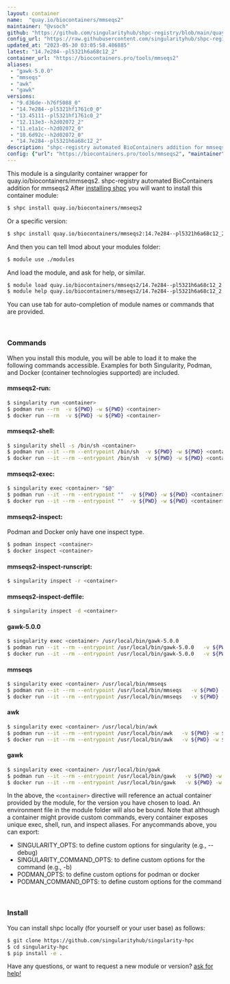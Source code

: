 ```yaml
---
layout: container
name:  "quay.io/biocontainers/mmseqs2"
maintainer: "@vsoch"
github: "https://github.com/singularityhub/shpc-registry/blob/main/quay.io/biocontainers/mmseqs2/container.yaml"
config_url: "https://raw.githubusercontent.com/singularityhub/shpc-registry/main/quay.io/biocontainers/mmseqs2/container.yaml"
updated_at: "2023-05-30 03:05:58.486885"
latest: "14.7e284--pl5321h6a68c12_2"
container_url: "https://biocontainers.pro/tools/mmseqs2"
aliases:
 - "gawk-5.0.0"
 - "mmseqs"
 - "awk"
 - "gawk"
versions:
 - "9.d36de--h76f5088_0"
 - "14.7e284--pl5321hf1761c0_0"
 - "13.45111--pl5321hf1761c0_2"
 - "12.113e3--h2d02072_2"
 - "11.e1a1c--h2d02072_0"
 - "10.6d92c--h2d02072_0"
 - "14.7e284--pl5321h6a68c12_2"
description: "shpc-registry automated BioContainers addition for mmseqs2"
config: {"url": "https://biocontainers.pro/tools/mmseqs2", "maintainer": "@vsoch", "description": "shpc-registry automated BioContainers addition for mmseqs2", "latest": {"14.7e284--pl5321h6a68c12_2": "sha256:39fdd64b142a968dadfc9235fa43ea42fed83a88c50236c5b2103048b18dd19d"}, "tags": {"9.d36de--h76f5088_0": "sha256:be4e2ed37332d1f7ed7290cedd7b90d6ef1dd01bdb5d3fa5a88d6078fb312f9b", "14.7e284--pl5321hf1761c0_0": "sha256:113d8ea13a66348f7be35045b0a94633a9fe0e2325116c08b8f441888ccc2320", "13.45111--pl5321hf1761c0_2": "sha256:72c1e3c7d017f5ce6131ee254f507d4d08c9836d10a5d91f0946696bdfa00fe3", "12.113e3--h2d02072_2": "sha256:b83cad00191547e71d736313a10003a8dcea362e8e019bada34bb12b93b82c26", "11.e1a1c--h2d02072_0": "sha256:822a6538814a5f2e19aeea8279e2bb0ad97fe0f2bf704a4761bf1ee96549122b", "10.6d92c--h2d02072_0": "sha256:d6ff6adc468dacaba19a7090bc95a9b1e5316f04811a1f2f7863c35da6cece9f", "14.7e284--pl5321h6a68c12_2": "sha256:39fdd64b142a968dadfc9235fa43ea42fed83a88c50236c5b2103048b18dd19d"}, "docker": "quay.io/biocontainers/mmseqs2", "aliases": {"gawk-5.0.0": "/usr/local/bin/gawk-5.0.0", "mmseqs": "/usr/local/bin/mmseqs", "awk": "/usr/local/bin/awk", "gawk": "/usr/local/bin/gawk"}}
---
```


This module is a singularity container wrapper for quay.io/biocontainers/mmseqs2.
shpc-registry automated BioContainers addition for mmseqs2
After [installing shpc](#install) you will want to install this container module:


```bash
$ shpc install quay.io/biocontainers/mmseqs2
```

Or a specific version:

```bash
$ shpc install quay.io/biocontainers/mmseqs2:14.7e284--pl5321h6a68c12_2
```

And then you can tell lmod about your modules folder:

```bash
$ module use ./modules
```

And load the module, and ask for help, or similar.

```bash
$ module load quay.io/biocontainers/mmseqs2/14.7e284--pl5321h6a68c12_2
$ module help quay.io/biocontainers/mmseqs2/14.7e284--pl5321h6a68c12_2
```

You can use tab for auto-completion of module names or commands that are provided.

<br>

### Commands

When you install this module, you will be able to load it to make the following commands accessible.
Examples for both Singularity, Podman, and Docker (container technologies supported) are included.

#### mmseqs2-run:

```bash
$ singularity run <container>
$ podman run --rm  -v ${PWD} -w ${PWD} <container>
$ docker run --rm  -v ${PWD} -w ${PWD} <container>
```

#### mmseqs2-shell:

```bash
$ singularity shell -s /bin/sh <container>
$ podman run --it --rm --entrypoint /bin/sh  -v ${PWD} -w ${PWD} <container>
$ docker run --it --rm --entrypoint /bin/sh  -v ${PWD} -w ${PWD} <container>
```

#### mmseqs2-exec:

```bash
$ singularity exec <container> "$@"
$ podman run --it --rm --entrypoint ""  -v ${PWD} -w ${PWD} <container> "$@"
$ docker run --it --rm --entrypoint ""  -v ${PWD} -w ${PWD} <container> "$@"
```

#### mmseqs2-inspect:

Podman and Docker only have one inspect type.

```bash
$ podman inspect <container>
$ docker inspect <container>
```

#### mmseqs2-inspect-runscript:

```bash
$ singularity inspect -r <container>
```

#### mmseqs2-inspect-deffile:

```bash
$ singularity inspect -d <container>
```


#### gawk-5.0.0

```bash
$ singularity exec <container> /usr/local/bin/gawk-5.0.0
$ podman run --it --rm --entrypoint /usr/local/bin/gawk-5.0.0   -v ${PWD} -w ${PWD} <container> -c " $@"
$ docker run --it --rm --entrypoint /usr/local/bin/gawk-5.0.0   -v ${PWD} -w ${PWD} <container> -c " $@"
```


#### mmseqs

```bash
$ singularity exec <container> /usr/local/bin/mmseqs
$ podman run --it --rm --entrypoint /usr/local/bin/mmseqs   -v ${PWD} -w ${PWD} <container> -c " $@"
$ docker run --it --rm --entrypoint /usr/local/bin/mmseqs   -v ${PWD} -w ${PWD} <container> -c " $@"
```


#### awk

```bash
$ singularity exec <container> /usr/local/bin/awk
$ podman run --it --rm --entrypoint /usr/local/bin/awk   -v ${PWD} -w ${PWD} <container> -c " $@"
$ docker run --it --rm --entrypoint /usr/local/bin/awk   -v ${PWD} -w ${PWD} <container> -c " $@"
```


#### gawk

```bash
$ singularity exec <container> /usr/local/bin/gawk
$ podman run --it --rm --entrypoint /usr/local/bin/gawk   -v ${PWD} -w ${PWD} <container> -c " $@"
$ docker run --it --rm --entrypoint /usr/local/bin/gawk   -v ${PWD} -w ${PWD} <container> -c " $@"
```



In the above, the `<container>` directive will reference an actual container provided
by the module, for the version you have chosen to load. An environment file in the
module folder will also be bound. Note that although a container
might provide custom commands, every container exposes unique exec, shell, run, and
inspect aliases. For anycommands above, you can export:

 - SINGULARITY_OPTS: to define custom options for singularity (e.g., --debug)
 - SINGULARITY_COMMAND_OPTS: to define custom options for the command (e.g., -b)
 - PODMAN_OPTS: to define custom options for podman or docker
 - PODMAN_COMMAND_OPTS: to define custom options for the command

<br>

### Install

You can install shpc locally (for yourself or your user base) as follows:

```bash
$ git clone https://github.com/singularityhub/singularity-hpc
$ cd singularity-hpc
$ pip install -e .
```

Have any questions, or want to request a new module or version? [ask for help!](https://github.com/singularityhub/singularity-hpc/issues)